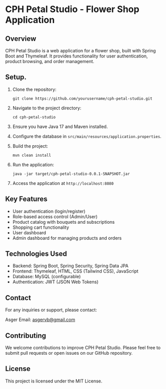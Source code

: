 # CPH Petal Studio - Flower Shop Application

## Overview

CPH Petal Studio is a web application for a flower shop, built with Spring Boot and Thymeleaf. It provides functionality for user authentication, product browsing, and order management.

## Setup.

1. Clone the repository:
   ```
   git clone https://github.com/yourusername/cph-petal-studio.git
   ```

2. Navigate to the project directory:
   ```
   cd cph-petal-studio
   ```

3. Ensure you have Java 17 and Maven installed.

4. Configure the database in `src/main/resources/application.properties`.

5. Build the project:
   ```
   mvn clean install
   ```

6. Run the application:
   ```
   java -jar target/cph-petal-studio-0.0.1-SNAPSHOT.jar
   ```

7. Access the application at `http://localhost:8080`

## Key Features

- User authentication (login/register)
- Role-based access control (Admin/User)
- Product catalog with bouquets and subscriptions
- Shopping cart functionality
- User dashboard
- Admin dashboard for managing products and orders

## Technologies Used

- Backend: Spring Boot, Spring Security, Spring Data JPA
- Frontend: Thymeleaf, HTML, CSS (Tailwind CSS), JavaScript
- Database: MySQL (configurable)
- Authentication: JWT (JSON Web Tokens)

## Contact

For any inquiries or support, please contact:

Asger
Email: asgervb@gmail.com

## Contributing

We welcome contributions to improve CPH Petal Studio. Please feel free to submit pull requests or open issues on our GitHub repository.

## License

This project is licensed under the MIT License.
